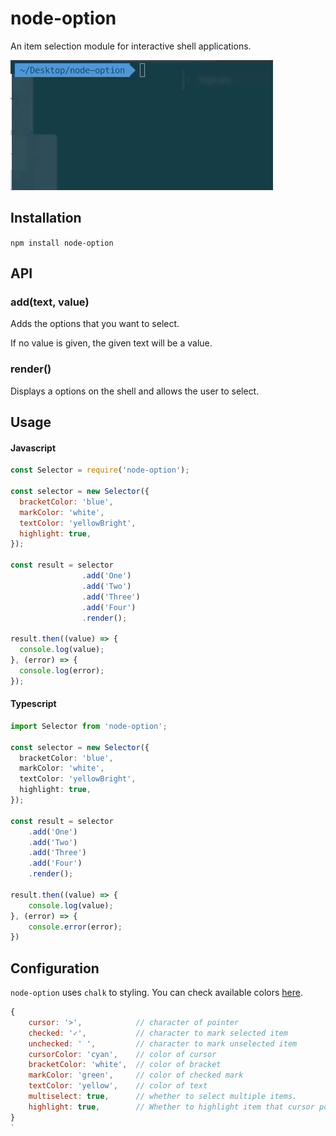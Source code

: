 # node-option

An item selection module for interactive shell applications.

![](https://raw.githubusercontent.com/blurfx/node-option/master/example.gif)


## Installation

`npm install node-option`

## API

### add(text, value)

Adds the options that you want to select.

If no value is given, the given text will be a value.

### render()

Displays a options on the shell and allows the user to select.


## Usage

#### Javascript

```javascript
const Selector = require('node-option');

const selector = new Selector({
  bracketColor: 'blue',
  markColor: 'white',
  textColor: 'yellowBright',
  highlight: true,
});

const result = selector
                .add('One')
                .add('Two')
                .add('Three')
                .add('Four')
                .render();

result.then((value) => {
  console.log(value);
}, (error) => {
  console.log(error);
});
```

#### Typescript

```typescript
import Selector from 'node-option';

const selector = new Selector({
  bracketColor: 'blue',
  markColor: 'white',
  textColor: 'yellowBright',
  highlight: true,
});

const result = selector
    .add('One')
    .add('Two')
    .add('Three')
    .add('Four')
    .render();

result.then((value) => {
    console.log(value);
}, (error) => {
    console.error(error);
})
```

## Configuration

`node-option` uses `chalk` to styling. You can check available colors [here](https://github.com/chalk/chalk#colors).

```javascript
{
    cursor: '>',            // character of pointer
    checked: '✓',           // character to mark selected item
    unchecked: ' ',         // character to mark unselected item
    cursorColor: 'cyan',    // color of cursor
    bracketColor: 'white',  // color of bracket
    markColor: 'green',     // color of checked mark
    textColor: 'yellow',    // color of text
    multiselect: true,      // whether to select multiple items.
    highlight: true,        // Whether to highlight item that cursor points.
}
`